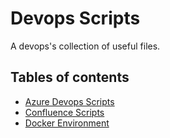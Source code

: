 # Devops Scripts

A devops's collection of useful files.

## Tables of contents

* [Azure Devops Scripts](ado)
* [Confluence Scripts](confluence)
* [Docker Environment](docker/postgres)